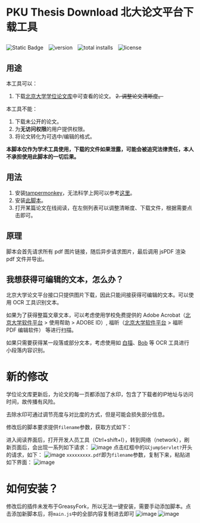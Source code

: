 # PKU Thesis Download 北大论文平台下载工具

<div style="display: flex; align-items: center; margin: 2em 0; gap: 1em">
  <a href="https://github.com/xiaotianxt/PKU-Thesis-Download" style="text-decoration: none;">
    <img alt="Static Badge" src="https://img.shields.io/github/stars/xiaotianxt/PKU-Thesis-Download">
  </a>
  <a href="https://github.com/xiaotianxt/PKU-Thesis-Download" style="text-decoration: none;">
    <img src="https://img.shields.io/greasyfork/v/442310" alt="version">
  </a>
  <a href="https://github.com/xiaotianxt/PKU-Thesis-Download" style="text-decoration: none;">
    <img src="https://img.shields.io/greasyfork/dt/442310" alt="total installs">
  </a>
  <a href="https://github.com/xiaotianxt/PKU-Thesis-Download" style="text-decoration: none;">
    <img src="https://img.shields.io/greasyfork/l/442310" alt="license">
  </a>
</div>


## 用途

本工具可以：

1. 下载[北京大学学位论文库](https://thesis.lib.pku.edu.cn/)中可查看的论文。
~~2. 调整论文清晰度。~~

本工具不能：

1. 下载未公开的论文。
2. 为**无访问权限**的用户提供权限。
3. 将论文转化为可选中/编辑的格式。

**本脚本仅作为学术工具使用，下载的文件如果泄露，可能会被追究法律责任，本人不承担使用此脚本的一切后果。**

## 用法

1. 安装[tampermonkey](https://www.tampermonkey.net/index.php?ext=dhdg)，无法科学上网可以参考[这里](https://zhuanlan.zhihu.com/p/128453110)。
2. 安装[此脚本](https://greasyfork.org/zh-CN/scripts/442310-pku-thesis-download)。
3. 打开某篇论文在线阅读，在左侧列表可以调整清晰度、下载文件，根据需要点击即可。

## 原理

脚本会首先请求所有 pdf 图片链接，随后异步请求图片，最后调用 jsPDF 渲染 pdf 文件并导出。

## 我想获得可编辑的文本，怎么办？

北京大学论文平台接口只提供图片下载，因此只能间接获得可编辑的文本。可以使用 OCR 工具识别文本。

如果为了获得整篇文章文本，可以考虑使用学校免费提供的 Adobe Acrobat（[北京大学软件平台](https://software.w.pku.edu.cn/) > 使用帮助 > ADOBE ID）, 福昕（[北京大学软件平台](https://software.w.pku.edu.cn/) > 福昕 PDF 编辑软件） 等进行扫描。

如果只需要获得某一段落或部分文本，考虑使用如 [白描](https://baimiao.uzero.cn/)、[Bob](https://github.com/ripperhe/Bob) 等 OCR 工具进行小段落内容识别。

# 新的修改
学位论文库更新后，为论文的每一页都添加了水印，包含了下载者的IP地址与访问时间，故传播有风险。

去除水印可通过调节亮度与对比度的方式，但是可能会损失部分信息。

修改后的脚本要求提供`filename`参数，获取方式如下：

进入阅读界面后，打开开发人员工具（Ctrl+shift+I），转到网络（network），刷新页面后，会出现一系列如下请求：
![image](https://github.com/xmp4660/PKU-Thesis-Download/assets/62226429/d47fbbf7-a70e-4544-9eef-5777ccfcdfaf)
点击红框中的以`jumpServlet?`开头的请求，如下：
![image](https://github.com/xmp4660/PKU-Thesis-Download/assets/62226429/4b09088c-d5a0-478b-b777-968114031a16)
`xxxxxxxxx.pdf`即为`filename`参数，复制下来，粘贴进如下界面：
![image](https://github.com/xmp4660/PKU-Thesis-Download/assets/62226429/78eefcb9-937a-4891-b5b1-92f74eed7d26)

# 如何安装？
修改后的插件未发布于GreasyFork，所以无法一键安装，需要手动添加脚本。点击添加新脚本后，将`main.js`中的全部内容复制进去即可
![image](https://github.com/xmp4660/PKU-Thesis-Download/assets/62226429/42c1ff4b-d3f7-4aa6-87a3-1845af5da352)
![image](https://github.com/xmp4660/PKU-Thesis-Download/assets/62226429/5fb9d17d-bc32-40bf-b994-035ee0929990)


